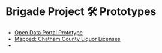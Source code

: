 # Brigade Project 🛠️ Prototypes

- [Open Data Portal Prototype](http://dev-city-of-savannah.pantheonsite.io)
- [Mapped: Chatham County Liquor Licenses](https://batchgeo.com/map/4786a0c4612f35181579b2b5c3c39749)
- 

